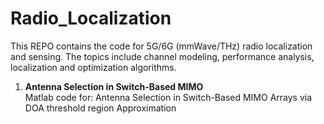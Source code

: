 # Radio_Localization
This REPO contains the code for 5G/6G (mmWave/THz) radio localization and sensing. The topics include channel modeling, performance analysis, localization and optimization algorithms.

1. **Antenna Selection in Switch-Based MIMO**
\
Matlab code for: Antenna Selection in Switch-Based MIMO Arrays via DOA threshold region Approximation
